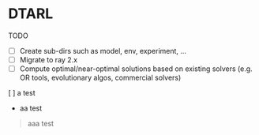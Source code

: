 # DTARL

TODO
- [ ] Create sub-dirs such as model, env, experiment, ...
- [ ] Migrate to ray 2.x
- [ ] Compute optimal/near-optimal solutions based on existing solvers (e.g. OR tools, evolutionary algos, commercial solvers)

[ ] a test
- aa test
> aaa test
